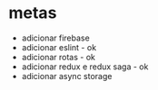 # metas

- adicionar firebase
- adicionar eslint - ok
- adicionar rotas - ok
- adicionar redux e redux saga - ok
- adicionar async storage